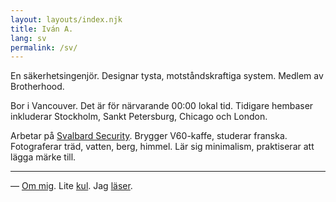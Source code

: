 ```yaml
---
layout: layouts/index.njk
title: Iván A.
lang: sv
permalink: /sv/
---
```


En säkerhetsingenjör. Designar tysta, motståndskraftiga system. Medlem av Brotherhood.

Bor i <span class="city-flag" data-flag="🇨🇦">Vancouver</span>. Det är för närvarande <span class="vancouver-clock">00:00</span> lokal tid. Tidigare hembaser inkluderar <span class="city-flag" data-flag="🇸🇪">Stockholm</span>, <span class="city-flag" data-flag="🇷🇺">Sankt Petersburg</span>, <span class="city-flag" data-flag="🇺🇸">Chicago</span> och <span class="city-flag" data-flag="🇬🇧">London</span>.

Arbetar på [Svalbard Security](https://svalbard.ca). Brygger V60-kaffe, studerar franska. Fotograferar träd, vatten, berg, himmel. Lär sig minimalism, praktiserar att lägga märke till.


---
— [Om mig](/sv/about/). Lite [kul](/sv/fun/). Jag [läser](/library/). 